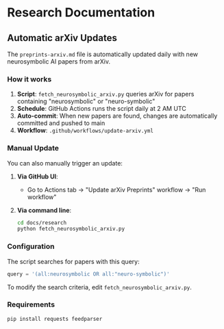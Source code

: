# Research Documentation

## Automatic arXiv Updates

The `preprints-arxiv.md` file is automatically updated daily with new neurosymbolic AI papers from arXiv.

### How it works

1. **Script**: `fetch_neurosymbolic_arxiv.py` queries arXiv for papers containing "neurosymbolic" or "neuro-symbolic"
2. **Schedule**: GitHub Actions runs the script daily at 2 AM UTC
3. **Auto-commit**: When new papers are found, changes are automatically committed and pushed to main
4. **Workflow**: `.github/workflows/update-arxiv.yml`

### Manual Update

You can also manually trigger an update:

1. **Via GitHub UI**:
   - Go to Actions tab → "Update arXiv Preprints" workflow → "Run workflow"

2. **Via command line**:
   ```bash
   cd docs/research
   python fetch_neurosymbolic_arxiv.py
   ```

### Configuration

The script searches for papers with this query:
```python
query = '(all:neurosymbolic OR all:"neuro-symbolic")'
```

To modify the search criteria, edit `fetch_neurosymbolic_arxiv.py`.

### Requirements

```bash
pip install requests feedparser
```

